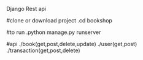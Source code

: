 Django Rest api 

#clone or download project
.cd bookshop

#to run 
.python manage.py runserver

#api
./book(get,post,delete,update)
./user(get,post)
./transaction(get,post,delete)

